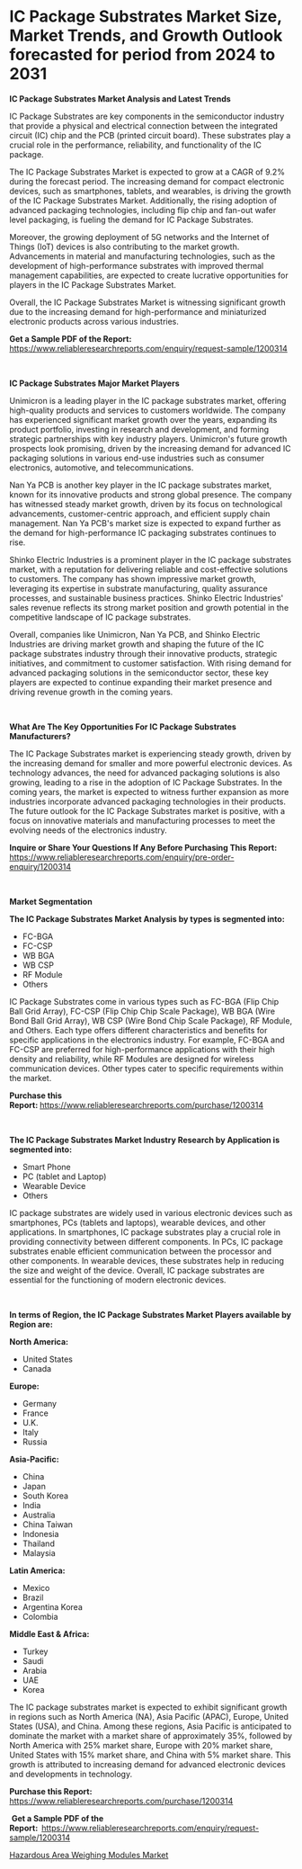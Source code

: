 <p><h1>IC Package Substrates Market Size, Market Trends, and Growth Outlook forecasted for period from 2024 to 2031</h1></p><p><strong>IC Package Substrates Market Analysis and Latest Trends</strong></p>
<p><p>IC Package Substrates are key components in the semiconductor industry that provide a physical and electrical connection between the integrated circuit (IC) chip and the PCB (printed circuit board). These substrates play a crucial role in the performance, reliability, and functionality of the IC package.</p><p>The IC Package Substrates Market is expected to grow at a CAGR of 9.2% during the forecast period. The increasing demand for compact electronic devices, such as smartphones, tablets, and wearables, is driving the growth of the IC Package Substrates Market. Additionally, the rising adoption of advanced packaging technologies, including flip chip and fan-out wafer level packaging, is fueling the demand for IC Package Substrates.</p><p>Moreover, the growing deployment of 5G networks and the Internet of Things (IoT) devices is also contributing to the market growth. Advancements in material and manufacturing technologies, such as the development of high-performance substrates with improved thermal management capabilities, are expected to create lucrative opportunities for players in the IC Package Substrates Market.</p><p>Overall, the IC Package Substrates Market is witnessing significant growth due to the increasing demand for high-performance and miniaturized electronic products across various industries.</p></p>
<p><strong>Get a Sample PDF of the Report:&nbsp;</strong> <a href="https://www.reliableresearchreports.com/enquiry/request-sample/1200314">https://www.reliableresearchreports.com/enquiry/request-sample/1200314</a></p>
<p>&nbsp;</p>
<p><strong>IC Package Substrates Major Market Players</strong></p>
<p><p>Unimicron is a leading player in the IC package substrates market, offering high-quality products and services to customers worldwide. The company has experienced significant market growth over the years, expanding its product portfolio, investing in research and development, and forming strategic partnerships with key industry players. Unimicron's future growth prospects look promising, driven by the increasing demand for advanced IC packaging solutions in various end-use industries such as consumer electronics, automotive, and telecommunications.</p><p>Nan Ya PCB is another key player in the IC package substrates market, known for its innovative products and strong global presence. The company has witnessed steady market growth, driven by its focus on technological advancements, customer-centric approach, and efficient supply chain management. Nan Ya PCB's market size is expected to expand further as the demand for high-performance IC packaging substrates continues to rise.</p><p>Shinko Electric Industries is a prominent player in the IC package substrates market, with a reputation for delivering reliable and cost-effective solutions to customers. The company has shown impressive market growth, leveraging its expertise in substrate manufacturing, quality assurance processes, and sustainable business practices. Shinko Electric Industries' sales revenue reflects its strong market position and growth potential in the competitive landscape of IC package substrates.</p><p>Overall, companies like Unimicron, Nan Ya PCB, and Shinko Electric Industries are driving market growth and shaping the future of the IC package substrates industry through their innovative products, strategic initiatives, and commitment to customer satisfaction. With rising demand for advanced packaging solutions in the semiconductor sector, these key players are expected to continue expanding their market presence and driving revenue growth in the coming years.</p></p>
<p>&nbsp;</p>
<p><strong>What Are The Key Opportunities For IC Package Substrates Manufacturers?</strong></p>
<p><p>The IC Package Substrates market is experiencing steady growth, driven by the increasing demand for smaller and more powerful electronic devices. As technology advances, the need for advanced packaging solutions is also growing, leading to a rise in the adoption of IC Package Substrates. In the coming years, the market is expected to witness further expansion as more industries incorporate advanced packaging technologies in their products. The future outlook for the IC Package Substrates market is positive, with a focus on innovative materials and manufacturing processes to meet the evolving needs of the electronics industry.</p></p>
<p><strong>Inquire or Share Your Questions If Any Before Purchasing This Report:</strong> <a href="https://www.reliableresearchreports.com/enquiry/pre-order-enquiry/1200314">https://www.reliableresearchreports.com/enquiry/pre-order-enquiry/1200314</a></p>
<p>&nbsp;</p>
<p><strong>Market Segmentation</strong></p>
<p><strong>The IC Package Substrates Market Analysis by types is segmented into:</strong></p>
<p><ul><li>FC-BGA</li><li>FC-CSP</li><li>WB BGA</li><li>WB CSP</li><li>RF Module</li><li>Others</li></ul></p>
<p><p>IC Package Substrates come in various types such as FC-BGA (Flip Chip Ball Grid Array), FC-CSP (Flip Chip Chip Scale Package), WB BGA (Wire Bond Ball Grid Array), WB CSP (Wire Bond Chip Scale Package), RF Module, and Others. Each type offers different characteristics and benefits for specific applications in the electronics industry. For example, FC-BGA and FC-CSP are preferred for high-performance applications with their high density and reliability, while RF Modules are designed for wireless communication devices. Other types cater to specific requirements within the market.</p></p>
<p><strong>Purchase this Report:&nbsp;</strong><a href="https://www.reliableresearchreports.com/purchase/1200314">https://www.reliableresearchreports.com/purchase/1200314</a></p>
<p>&nbsp;</p>
<p><strong>The IC Package Substrates Market Industry Research by Application is segmented into:</strong></p>
<p><ul><li>Smart Phone</li><li>PC (tablet and Laptop)</li><li>Wearable Device</li><li>Others</li></ul></p>
<p><p>IC package substrates are widely used in various electronic devices such as smartphones, PCs (tablets and laptops), wearable devices, and other applications. In smartphones, IC package substrates play a crucial role in providing connectivity between different components. In PCs, IC package substrates enable efficient communication between the processor and other components. In wearable devices, these substrates help in reducing the size and weight of the device. Overall, IC package substrates are essential for the functioning of modern electronic devices.</p></p>
<p>&nbsp;</p>
<p><strong>In terms of Region, the IC Package Substrates Market Players available by Region are:</strong></p>
<p>
    <p> <strong> North America: </strong>
        <ul>
            <li>United States</li>
            <li>Canada</li>
        </ul>
        </p> 
    <p> <strong> Europe: </strong>
        <ul>
            <li>Germany</li>
            <li>France</li>
            <li>U.K.</li>
            <li>Italy</li>
            <li>Russia</li>
        </ul>
        </p> 
    <p> <strong> Asia-Pacific: </strong>
        <ul>
            <li>China</li>
            <li>Japan</li>
            <li>South Korea</li>
            <li>India</li>
            <li>Australia</li>
            <li>China Taiwan</li>
            <li>Indonesia</li>
            <li>Thailand</li>
            <li>Malaysia</li>
        </ul>
        </p> 
    <p> <strong> Latin America: </strong>
        <ul>
            <li>Mexico</li>
            <li>Brazil</li>
            <li>Argentina Korea</li>
            <li>Colombia</li>
        </ul>
        </p> 
    <p> <strong> Middle East & Africa: </strong>
        <ul>
            <li>Turkey</li>
            <li>Saudi</li>
            <li>Arabia</li>
            <li>UAE</li>
            <li>Korea</li>
        </ul>
    </p>
    </p>
<p><p>The IC package substrates market is expected to exhibit significant growth in regions such as North America (NA), Asia Pacific (APAC), Europe, United States (USA), and China. Among these regions, Asia Pacific is anticipated to dominate the market with a market share of approximately 35%, followed by North America with 25% market share, Europe with 20% market share, United States with 15% market share, and China with 5% market share. This growth is attributed to increasing demand for advanced electronic devices and developments in technology.</p></p>
<p><strong>Purchase this Report: </strong><a href="https://www.reliableresearchreports.com/purchase/1200314">https://www.reliableresearchreports.com/purchase/1200314</a></p>
<p>&nbsp;<strong>Get a Sample PDF of the Report:&nbsp;&nbsp;</strong><a href="https://www.reliableresearchreports.com/enquiry/request-sample/1200314">https://www.reliableresearchreports.com/enquiry/request-sample/1200314</a></p>
<p><strong></strong></p>
<p><p><a href="https://github.com/AKSHATREPORTPRIME/Market-Research-Report-List-3/blob/main/hazardous-area-weighing-modules-market.md">Hazardous Area Weighing Modules Market</a></p></p>